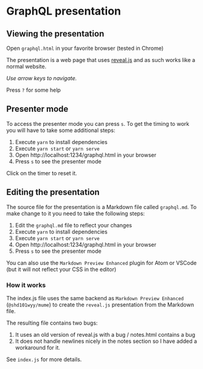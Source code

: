 # GraphQL presentation

## Viewing the presentation

Open `graphql.html` in your favorite browser (tested in Chrome)

The presentation is a web page that uses [reveal.js](http://revealjs.com/) and as such works like a normal website.

_Use arrow keys to navigate._

Press `?` for some help

## Presenter mode

To access the presenter mode you can press `s`. To get the timing to work you will have to take some additional steps:

1. Execute `yarn` to install dependencies
2. Execute `yarn start` or `yarn serve`
3. Open http://localhost:1234/graphql.html in your browser
4. Press `s` to see the presenter mode

Click on the timer to reset it.

## Editing the presentation

The source file for the presentation is a Markdown file called `graphql.md`. To make change to it you need to take the following steps:

1. Edit the `graphql.md` file to reflect your changes
2. Execute `yarn` to install dependencies
3. Execute `yarn start` or `yarn serve`
4. Open http://localhost:1234/graphql.html in your browser
5. Press `s` to see the presenter mode

You can also use the `Markdown Preview Enhanced` plugin for Atom or VSCode (but it will not reflect your CSS in the editor)

### How it works

The index.js file uses the same backend as `Markdown Preview Enhanced` (`@shd101wyy/mume`) to create the `reveal.js` presentation from the Markdown file.

The resulting file contains two bugs:
1. It uses an old version of reveal.js with a bug / notes.html contains a bug
2. It does not handle newlines nicely in the notes section so I have added a workaround for it.

See `index.js` for more details.
